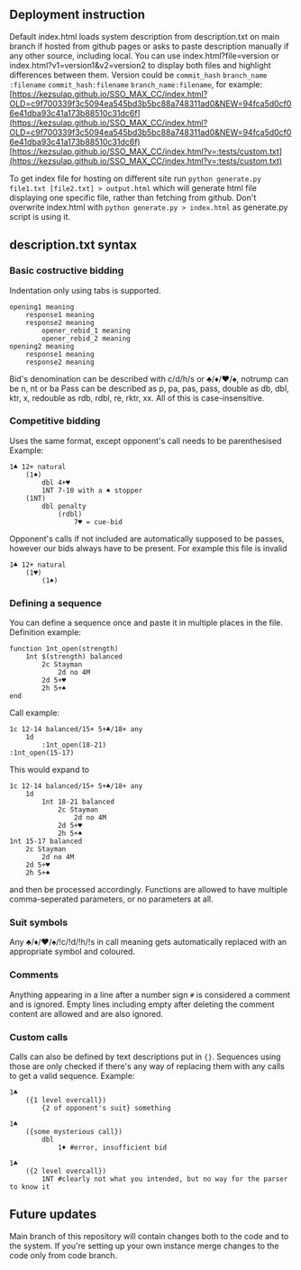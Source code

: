 ## Deployment instruction
Default index.html loads system description from description.txt on main branch if hosted from github pages or asks to paste description manually if any other source, including local.
You can use index.html?file=version or index.html?v1=version1&v2=version2 to display both files and highlight differences between them. Version could be `commit_hash` `branch_name` `:filename` `commit_hash:filename` `branch_name:filename`, for example:
[https://kezsulap.github.io/SSO_MAX_CC/index.html?OLD=c9f700339f3c5094ea545bd3b5bc88a748311ad0&NEW=94fca5d0cf06e41dba93c41a173b88510c31dc6f](https://kezsulap.github.io/SSO_MAX_CC/index.html?OLD=c9f700339f3c5094ea545bd3b5bc88a748311ad0&NEW=94fca5d0cf06e41dba93c41a173b88510c31dc6f)
[https://kezsulap.github.io/SSO_MAX_CC/index.html?v=:tests/custom.txt](https://kezsulap.github.io/SSO_MAX_CC/index.html?v=:tests/custom.txt)

To get index file for hosting on different site run `python generate.py file1.txt [file2.txt] > output.html` which will generate html file displaying one specific file, rather than fetching
from github. Don't overwrite index.html with `python generate.py > index.html` as generate.py script is using it.

## description.txt syntax
### Basic costructive bidding
Indentation only using tabs is supported.
```
opening1 meaning
	response1 meaning
	response2 meaning
		opener_rebid_1 meaning
		opener_rebid_2 meaning
opening2 meaning
	response1 meaning
	response2 meaning
```
Bid's denomination can be described with c/d/h/s or ♣/♦/♥/♠, notrump can be n, nt or ba
Pass can be described as p, pa, pas, pass, double as db, dbl, ktr, x, redouble as rdb, rdbl, re, rktr, xx.
All of this is case-insensitive.
### Competitive bidding
Uses the same format, except opponent's call needs to be parenthesised
Example:
```
1♣ 12+ natural
	(1♠)
		dbl 4+♥
		1NT 7-10 with a ♠ stopper
	(1NT)
		dbl penalty
			(rdbl)
				7♥ = cue-bid
```
Opponent's calls if not included are automatically supposed to be passes, however our bids always have to be present. For example this file is invalid
```
1♣ 12+ natural
	(1♥)
		(1♠)
```
### Defining a sequence 
You can define a sequence once and paste it in multiple places in the file.
Definition example:
```
function 1nt_open(strength)
	1nt $(strength) balanced
		2c Stayman
			2d no 4M
		2d 5+♥
		2h 5+♠
end
```
Call example:
```
1c 12-14 balanced/15+ 5+♣/18+ any
	1d
		:1nt_open(18-21)
:1nt_open(15-17)
```
This would expand to
```
1c 12-14 balanced/15+ 5+♣/18+ any
	1d
		1nt 18-21 balanced
			2c Stayman
				2d no 4M
			2d 5+♥
			2h 5+♠
1nt 15-17 balanced
	2c Stayman
		2d no 4M
	2d 5+♥
	2h 5+♠
```
and then be processed accordingly. Functions are allowed to have multiple comma-seperated parameters, or no parameters at all.
### Suit symbols
Any ♣/♦/♥/♠/!c/!d/!h/!s in call meaning gets automatically replaced with an appropriate symbol and coloured.
### Comments
Anything appearing in a line after a number sign `#` is considered a comment and is ignored. Empty lines including empty after deleting the comment content are allowed and are also ignored.
### Custom calls
Calls can also be defined by text descriptions put in `{}`. Sequences using those are only checked if there's any way of replacing them with any calls to get a valid sequence.
Example:
```
1♣
	({1 level overcall})
		{2 of opponent's suit} something
```

```
1♣
	({some mysterious call})
		dbl
			1♦ #error, insufficient bid
```

```
1♣
	({2 level overcall})
		1NT #clearly not what you intended, but no way for the parser to know it
```
## Future updates
Main branch of this repository will contain changes both to the code and to the system. If you're setting up your own instance merge changes to the code only from code branch.
